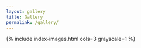 ```yaml
---
layout: gallery
title: Gallery
permalink: /gallery/
---
```


{% include index-images.html cols=3 grayscale=1 %}
